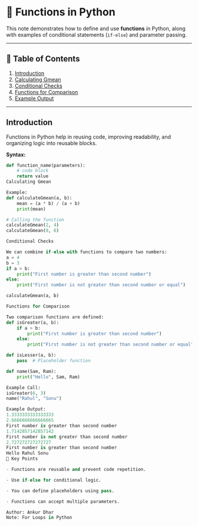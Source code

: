 # 📘 Functions in Python

This note demonstrates how to define and use **functions** in Python, along with examples of conditional statements (`if-else`) and parameter passing.

---

## 🔹 Table of Contents
1. [Introduction](#introduction)
2. [Calculating Gmean](#calculating-gmean)
3. [Conditional Checks](#conditional-checks)
4. [Functions for Comparison](#functions-for-comparison)
5. [Example Output](#example-output)

---

## Introduction
Functions in Python help in reusing code, improving readability, and organizing logic into reusable blocks.

**Syntax:**
```python
def function_name(parameters):
    # code block
    return value
Calculating Gmean

Example:
def calculateGmean(a, b):
    mean = (a * b) / (a + b)
    print(mean)

# Calling the function
calculateGmean(2, 4)
calculateGmean(8, 6)

Conditional Checks

We can combine if-else with functions to compare two numbers:
a = 4
b = 3
if a > b:
    print("First number is greater than second number")
else:
    print("First number is not greater than second number or equal")

calculateGmean(a, b)

Functions for Comparison

Two comparison functions are defined:
def isGreater(a, b):
    if a > b:
        print("First number is greater than second number")
    else:
        print("First number is not greater than second number or equal")

def isLesser(a, b):
    pass  # Placeholder function

def name(Sam, Ram):
    print("Hello", Sam, Ram)

Example Call:
isGreater(6, 3)
name("Rahul", "Sonu")

Example Output:
1.3333333333333333
2.6666666666666665
First number is greater than second number
1.7142857142857142
First number is not greater than second number
2.727272727272727
First number is greater than second number
Hello Rahul Sonu
📌 Key Points

- Functions are reusable and prevent code repetition.

- Use if-else for conditional logic.

- You can define placeholders using pass.

- Functions can accept multiple parameters.

Author: Ankur Dhar
Note: For Loops in Python